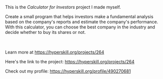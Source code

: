 This is the *Calculator for Investors* project I made myself.


<p>Create a small program that helps investors make a fundamental analysis based on the company's reports and estimate the company's performance. With this calculator, you can choose the best company in the industry and decide whether to buy its shares or not.</p><br/><br/>Learn more at <a href="https://hyperskill.org/projects/264?utm_source=ide&utm_medium=ide&utm_campaign=ide&utm_content=project-card">https://hyperskill.org/projects/264</a>

Here's the link to the project: https://hyperskill.org/projects/264

Check out my profile: https://hyperskill.org/profile/490270681